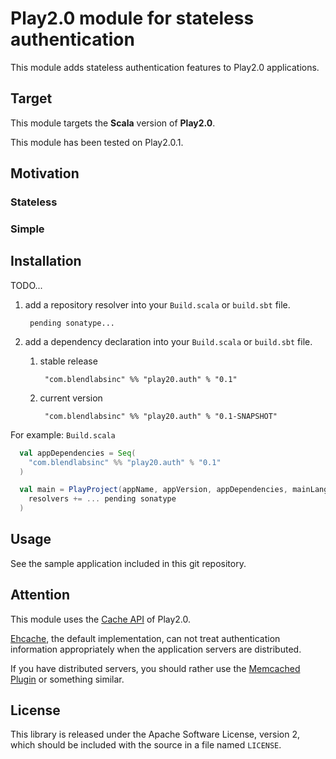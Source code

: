 Play2.0 module for stateless authentication
===========================================================

This module adds stateless authentication features to Play2.0 applications.

Target
---------------------------------------

This module targets the __Scala__ version of __Play2.0__.

This module has been tested on Play2.0.1.

Motivation
---------------------------------------

### Stateless

### Simple

Installation
---------------------------------------

TODO...

1. add a repository resolver into your `Build.scala` or `build.sbt` file.

        pending sonatype...

1. add a dependency declaration into your `Build.scala` or `build.sbt` file.
    1. stable release

            "com.blendlabsinc" %% "play20.auth" % "0.1"

    1. current version

            "com.blendlabsinc" %% "play20.auth" % "0.1-SNAPSHOT"

For example: `Build.scala`

```scala
  val appDependencies = Seq(
    "com.blendlabsinc" %% "play20.auth" % "0.1"
  )

  val main = PlayProject(appName, appVersion, appDependencies, mainLang = SCALA).settings(
    resolvers += ... pending sonatype
  )
```

Usage
---------------------------------------

See the sample application included in this git repository.


Attention
---------------------------------------

This module uses the [Cache API](http://www.playframework.org/documentation/2.0/ScalaCache) of Play2.0.

[Ehcache](http://ehcache.org), the default implementation, 
can not treat authentication information appropriately when the application servers are distributed.

If you have distributed servers, 
you should rather use the [Memcached Plugin](https://github.com/mumoshu/play2-memcached) or something similar.


License
---------------------------------------

This library is released under the Apache Software License, version 2, 
which should be included with the source in a file named `LICENSE`.

